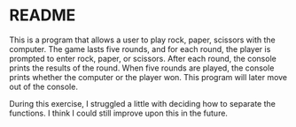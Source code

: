 # README

This is a program that allows a user to play rock, paper, scissors with the computer. The game lasts five rounds, and for each round, the player is prompted to enter rock, paper, or scissors. After each round, the console prints the results of the round. When five rounds are played, the console prints whether the computer or the player won. This program will later move out of the console.

During this exercise, I struggled a little with deciding how to separate the functions. I think I could still improve upon this in the future. 
